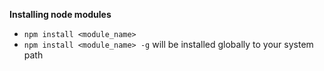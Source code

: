 **Installing node modules**
- `npm install <module_name>`
- `npm install <module_name> -g` will be installed globally to your system path
